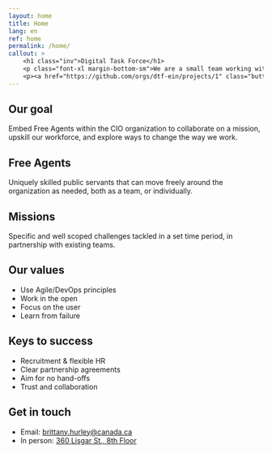 ```yaml
---
layout: home
title: Home
lang: en
ref: home
permalink: /home/
callout: >
    <h1 class="inv">Digital Task Force</h1>
    <p class="font-xl margin-bottom-sm">We are a small team working with the CIO of Shared Services Canada.</p>
    <p><a href="https://github.com/orgs/dtf-ein/projects/1" class="button">Follow our work</a></p>
---
```



## Our goal
Embed Free Agents within the CIO organization to collaborate on a mission, upskill our workforce, and explore ways to change the way we work.

## Free Agents
Uniquely skilled public servants that can move freely around the organization as needed, both as a team, or individually.

## Missions
Specific and well scoped challenges tackled in a set time period, in partnership with existing teams.

## Our values
- Use Agile/DevOps principles
- Work in the open
- Focus on the user
- Learn from failure

## Keys to success
- Recruitment & flexible HR
- Clear partnership agreements
- Aim for no hand-offs
- Trust and collaboration

## Get in touch
- Email: [brittany.hurley@canada.ca](brittany.hurley@canada.ca)
- In person: [360 Lisgar St., 8th Floor](https://goo.gl/maps/EGtbR8EMoDMkbCdh8)

